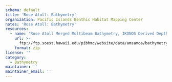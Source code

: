 ```yaml
---
schema: default
title: 'Rose Atoll: Bathymetry'
organization: Pacific Islands Benthic Habitat Mapping Center
notes: 'Rose Atoll: Bathymetry'
resources:
  - name: 'Rose Atoll Merged Multibeam Bathymetry, IKONOS Derived Depths'
    url: >-
      ftp://ftp.soest.hawaii.edu/pibhmc/website/data/amsamoa/bathymetry/Rose_IKONOS.zip
    format: zip
license: ''
category:
  - Bathymetry
maintainer: ''
maintainer_email: ''
---
```

